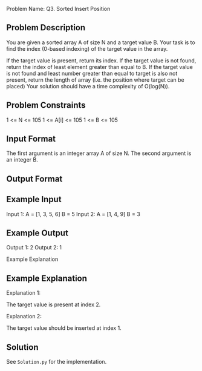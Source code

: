 Problem Name: Q3. Sorted Insert Position

## Problem Description

You are given a sorted array A of size N and a target value B.
Your task is to find the index (0-based indexing) of the target value in the array.

If the target value is present, return its index.
If the target value is not found, return the index of least element greater than equal to B.
If the target value is not found and least number greater than equal to target is also not present, return the length of array (i.e. the position where target can be placed)
Your solution should have a time complexity of O(log(N)).

## Problem Constraints

1 <= N <= 105
1 <= A[i] <= 105
1 <= B <= 105

## Input Format

The first argument is an integer array A of size N.
The second argument is an integer B.

## Output Format

## Example Input

Input 1:
A = [1, 3, 5, 6]
B = 5
Input 2:
A = [1, 4, 9]
B = 3

## Example Output

Output 1:
2
Output 2:
1

Example Explanation

## Example Explanation

Explanation 1:

The target value is present at index 2.

Explanation 2:

The target value should be inserted at index 1.

## Solution

See `Solution.py` for the implementation.